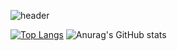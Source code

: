 ![header](https://capsule-render.vercel.app/api?type=Waving&color=00BFFF&height=200&section=header&text=The%20sea%20in%20my%20dreams-nl-holds%20infinite%20imagination%20and%20deep&fontSize=50&fontColor=000000)

[![Top Langs](https://github-readme-stats.vercel.app/api/top-langs/?username=tkdenddlquf)](https://github.com/anuraghazra/github-readme-stats)
![Anurag's GitHub stats](https://github-readme-stats.vercel.app/api?username=tkdenddlquf&hide=contribs,prs&show_icons=true&theme=blue)
